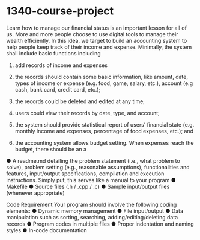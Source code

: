 # 1340-course-project

Learn how to manage our financial status is an important lesson for all of us. More and more people
choose to use digital tools to manage their wealth efficiently. In this idea, we target to build an
accounting system to help people keep track of their income and expense. Minimally, the system
shall include basic functions including 

1) add records of income and expenses
2) the records should contain some basic information, like amount, date, types of income or expense (e.g. food, game,
salary, etc.), account (e.g cash, bank card, credit card, etc.); 

3) the records could be deleted and edited
at any time; 

4) users could view their records by date, type, and account; 

5) the system should
provide statistical report of users’ financial state (e.g. monthly income and expenses, percentage of
food expenses, etc.); and 

6) the accounting system allows budget setting. When expenses reach the
budget, there should be an a




● A readme.md detailing the problem statement (i.e., what problem to solve), problem setting
(e.g., reasonable assumptions), functionalities and features, input/output specifications,
compilation and execution instructions. Simply put, this serves like a manual to your program
● Makefile
● Source files (.h / .cpp / .c)
● Sample input/output files (whenever appropriate)

Code Requirement
Your program should involve the following coding elements:
● Dynamic memory management
● File input/output
● Data manipulation such as sorting, searching, adding/editing/deleting data records
● Program codes in multiple files
● Proper indentation and naming styles
● In-code documentation
